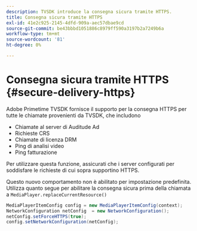 ```yaml
---
description: TVSDK introduce la consegna sicura tramite HTTPS.
title: Consegna sicura tramite HTTPS
exl-id: 41e2c925-2145-4dfd-909a-aec57dbae9cd
source-git-commit: be43bbbd1051886c8979ff590a3197b2a7249b6a
workflow-type: tm+mt
source-wordcount: '81'
ht-degree: 0%

---
```


# Consegna sicura tramite HTTPS {#secure-delivery-https}

Adobe Primetime TVSDK fornisce il supporto per la consegna HTTPS per tutte le chiamate provenienti da TVSDK, che includono

* Chiamate al server di Auditude Ad
* Richieste CRS
* Chiamate di licenza DRM
* Ping di analisi video
* Ping fatturazione

Per utilizzare questa funzione, assicurati che i server configurati per soddisfare le richieste di cui sopra supportino HTTPS.

Questo nuovo comportamento non è abilitato per impostazione predefinita. Utilizza quanto segue per abilitare la consegna sicura prima della chiamata a `MediaPlayer.replaceCurrentResource()`

```java
MediaPlayerItemConfig config = new MediaPlayerItemConfig(context);
NetworkConfiguration netConfig  = new NetworkConfiguration();
netConfig.setForceHTTPS(true);
config.setNetworkConfiguration(netConfig);
```
